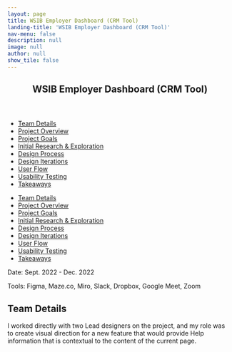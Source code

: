 ```yaml
---
layout: page
title: WSIB Employer Dashboard (CRM Tool)
landing-title: 'WSIB Employer Dashboard (CRM Tool)'
nav-menu: false
description: null
image: null
author: null
show_tile: false
---
```


<!-- Main -->
<div id="main" class="alt">
	
<!-- One -->
<section id="one">
	<div class="inner">
	     <header class="major">
		<h1>WSIB Employer Dashboard (CRM Tool)</h1>
	     </header>		
		
<!-- Content Overview -->
<ul class="actions">
	<li><a href="#" class="button small">Team Details</a></li>
	<li><a href="#" class="button small">Project Overview</a></li>
	<li><a href="#" class="button small">Project Goals</a></li>
	<li><a href="#" class="button small">Initial Research & Exploration</a></li>
	<li><a href="#" class="button small">Design Process</a></li>
	<li><a href="#" class="button small">Design Iterations</a></li>
	<li><a href="#" class="button small">User Flow</a></li>
	<li><a href="#" class="button small">Usability Testing</a></li>
	<li><a href="#" class="button small">Takeaways</a></li>
</ul>

<div class="row">
	<div class="6u 12u$(small)">
		<ul class="actions small">
			<li><a href="#" class="button small">Team Details</a></li>
			<li><a href="#" class="button small">Project Overview</a></li>
			<li><a href="#" class="button small">Project Goals</a></li>
			<li><a href="#" class="button small">Initial Research & Exploration</a></li>
			<li><a href="#" class="button small">Design Process</a></li>
			<li><a href="#" class="button small">Design Iterations</a></li>
			<li><a href="#" class="button small">User Flow</a></li>
			<li><a href="#" class="button small">Usability Testing</a></li>
			<li><a href="#" class="button small">Takeaways</a></li>
		</ul>
	</div>
</div>
		

<!-- Content -->
		
<p>Date: Sept. 2022 - Dec. 2022</p>
<p>Tools: Figma, Maze.co, Miro, Slack, Dropbox, Google Meet, Zoom</p>
		
<h2>Team Details</h2>
<p>I worked directly with two Lead designers on the project, and my role was to create visual direction for a new feature that would provide Help information that is contextual to the content of the current page.</p>

</div>
</section>
	
</div>
